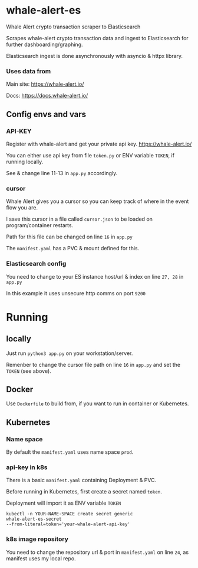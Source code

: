 # whale-alert-es
Whale Alert crypto transaction scraper to Elasticsearch

Scrapes whale-alert crypto transaction data and ingest to Elasticsearch for further dashboarding/graphing.

Elasticsearch ingest is done asynchronously with asyncio & httpx library.
### Uses data from
Main site: 
https://whale-alert.io/

Docs: 
https://docs.whale-alert.io/

## Config envs and vars
### API-KEY
Register with whale-alert and get your private api key. https://whale-alert.io/

You can either use api key from file <code>token.py</code> or ENV variable <code>TOKEN</code>, if running locally.

See & change line 11-13 in <code>app.py</code> accordingly.

### cursor
Whale Alert gives you a cursor so you can keep track of where in the event flow you are.

I save this cursor in a file called <code>cursor.json</code> to be loaded on program/container restarts.

Path for this file can be changed on line <code>16</code> in <code>app.py</code>

The <code>manifest.yaml</code> has a PVC & mount defined for this.

### Elasticsearch config
You need to change to your ES instance host/url & index on line <code>27, 28</code> in <code>app.py</code>

In this example it uses unsecure http comms on port <code>9200</code>
# Running
## locally
Just run <code>python3 app.py</code> on your workstation/server.

Remenber to change the cursor file path on line <code>16</code> in <code>app.py</code> and set the <code>TOKEN</code> (see above).
## Docker
Use <code>Dockerfile</code> to build from, if you want to run in container or Kubernetes.

## Kubernetes

### Name space
By default the <code>manifest.yaml</code> uses name space <code>prod</code>.
### api-key in k8s
There is a basic <code>manifest.yaml</code> containing Deployment & PVC.

Before running in Kubernetes, first create a secret named <code>token</code>.

Deployment will import it as ENV variable <code>TOKEN</code>

<code>kubectl -n YOUR-NAME-SPACE create secret generic whale-alert-es-secret --from-literal=token='your-whale-alert-api-key'</code>

### k8s image repository
You need to change the repository url & port in <code>manifest.yaml</code> on line <code>24</code>, as manifest uses my local repo.